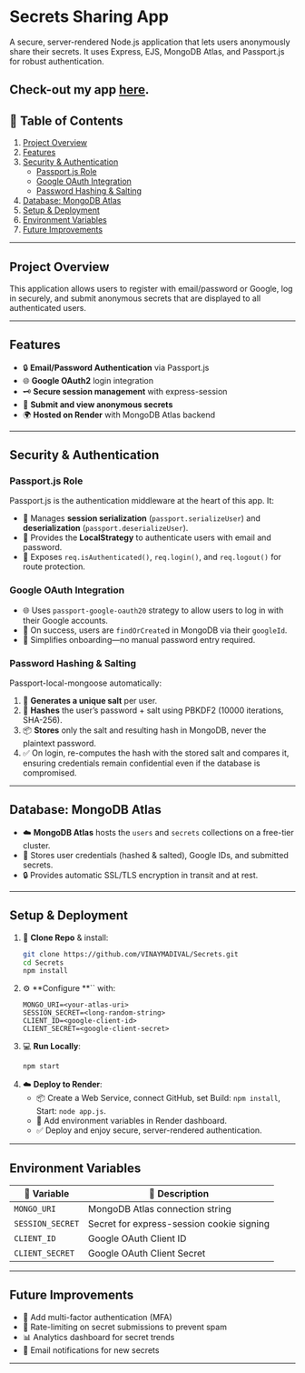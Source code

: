 # Secrets Sharing App

A secure, server-rendered Node.js application that lets users anonymously share their secrets. It uses Express, EJS, MongoDB Atlas, and Passport.js for robust authentication.

Check-out my app [here](https://secrets-u8u5.onrender.com).
---

## 📖 Table of Contents

1. [Project Overview](#project-overview)
2. [Features](#features)
3. [Security & Authentication](#security--authentication)
   - [Passport.js Role](#passportjs-role)
   - [Google OAuth Integration](#google-oauth-integration)
   - [Password Hashing & Salting](#password-hashing--salting)
4. [Database: MongoDB Atlas](#database-mongodb-atlas)
5. [Setup & Deployment](#setup--deployment)
6. [Environment Variables](#environment-variables)
7. [Future Improvements](#future-improvements)

---

## Project Overview

This application allows users to register with email/password or Google, log in securely, and submit anonymous secrets that are displayed to all authenticated users.

---

## Features

- 🔒 **Email/Password Authentication** via Passport.js
- 🌐 **Google OAuth2** login integration
- 🗝️ **Secure session management** with express-session
- 📝 **Submit and view anonymous secrets**
- 🌍 **Hosted on Render** with MongoDB Atlas backend

---

## Security & Authentication

### Passport.js Role

Passport.js is the authentication middleware at the heart of this app. It:

- 🔧 Manages **session serialization** (`passport.serializeUser`) and **deserialization** (`passport.deserializeUser`).
- 🧩 Provides the **LocalStrategy** to authenticate users with email and password.
- 🔐 Exposes `req.isAuthenticated()`, `req.login()`, and `req.logout()` for route protection.

### Google OAuth Integration

- 🌐 Uses `passport-google-oauth20` strategy to allow users to log in with their Google accounts.
- 👤 On success, users are `findOrCreate`d in MongoDB via their `googleId`.
- 🚀 Simplifies onboarding—no manual password entry required.

### Password Hashing & Salting

Passport-local-mongoose automatically:

1. 🔑 **Generates a unique salt** per user.
2. 🧪 **Hashes** the user’s password + salt using PBKDF2 (10000 iterations, SHA-256).
3. 📦 **Stores** only the salt and resulting hash in MongoDB, never the plaintext password.
4. ✅ On login, re-computes the hash with the stored salt and compares it, ensuring credentials remain confidential even if the database is compromised.

---

## Database: MongoDB Atlas

- ☁️ **MongoDB Atlas** hosts the `users` and `secrets` collections on a free-tier cluster.
- 🔐 Stores user credentials (hashed & salted), Google IDs, and submitted secrets.
- 🔒 Provides automatic SSL/TLS encryption in transit and at rest.

---

## Setup & Deployment

1. 🚀 **Clone Repo** & install:
   ```bash
   git clone https://github.com/VINAYMADIVAL/Secrets.git
   cd Secrets
   npm install
   ```
2. ⚙️ **Configure **`` with:
   ```env
   MONGO_URI=<your-atlas-uri>
   SESSION_SECRET=<long-random-string>
   CLIENT_ID=<google-client-id>
   CLIENT_SECRET=<google-client-secret>
   ```
3. 💻 **Run Locally**:
   ```bash
   npm start
   ```
4. ☁️ **Deploy to Render**:
   - 📦 Create a Web Service, connect GitHub, set Build: `npm install`, Start: `node app.js`.
   - 🔑 Add environment variables in Render dashboard.
   - ✅ Deploy and enjoy secure, server-rendered authentication.

---

## Environment Variables

| 🔧 Variable      | 📝 Description                            |
| ---------------- | ----------------------------------------- |
| `MONGO_URI`      | MongoDB Atlas connection string           |
| `SESSION_SECRET` | Secret for express-session cookie signing |
| `CLIENT_ID`      | Google OAuth Client ID                    |
| `CLIENT_SECRET`  | Google OAuth Client Secret                |

---

## Future Improvements

- 🔐 Add multi-factor authentication (MFA)
- 🔄 Rate-limiting on secret submissions to prevent spam
- 📊 Analytics dashboard for secret trends
- 📧 Email notifications for new secrets

---

